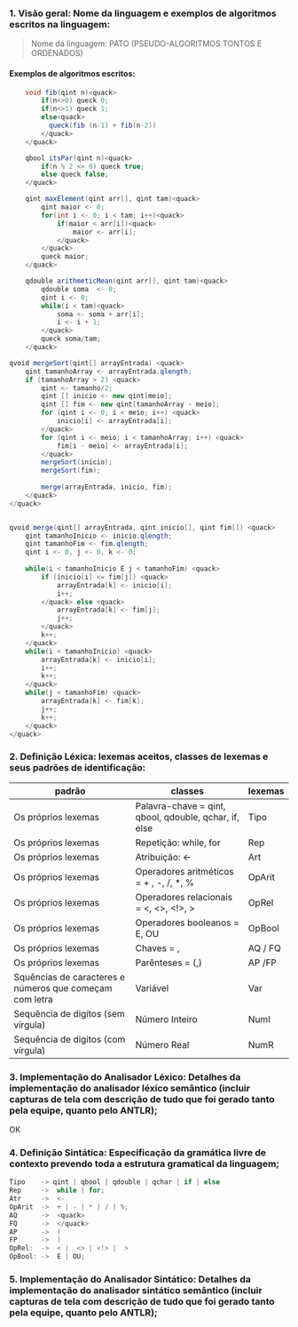 ### 1. Visão geral: Nome da linguagem e exemplos de algoritmos escritos na linguagem:
> Nome da linguagem: PATO (PSEUDO-ALGORITMOS TONTOS E ORDENADOS)

#### Exemplos de algoritmos escritos:
```java
    void fib(qint n)<quack>
        if(n<>0) queck 0;
        if(n<>1) queck 1;
        else<quack>
          queck(fib (n-1) + fib(n-2))  
        </quack>
    </quack>
```

```java
    qbool itsPar(qint n)<quack>
        if(n % 2 <> 0) queck true;
        else queck false;
    </quack>
```

```java
    qint maxElement(qint arr[], qint tam)<quack>
        qint maior <- 0;
        for(int i <- 0; i < tam; i++)<quack>
            if(maior < arr[i])<quack>
                maior <- arr[i];
            </quack>
        </quack>
        queck maior;
    </quack>
```

```java
    qdouble arithmeticMean(qint arr[], qint tam)<quack>
        qdouble soma  <- 0;
        qint i <- 0;
        while(i < tam)<quack> 
            soma <- soma + arr[i];
            i <- i + 1;
        </quack>
        queck soma/tam;
    </quack>
```

```java
qvoid mergeSort(qint[] arrayEntrada) <quack>
	qint tamanhoArray <- arrayEntrada.qlength;
	if (tamanhoArray > 2) <quack> 
		qint <- tamanho/2;
		qint [] inicio <- new qint[meio];
		qint [] fim <- new qint[tamanhoArray - meio];
		for (qint i <- 0; i < meio; i++) <quack>
			inicio[i] <- arrayEntrada[i];
		</quack>
		for (qint i <- meio; i < tamanhoArray; i++) <quack>
			fim[i - meio] <- arrayEntrada[i];
		</quack>
		mergeSort(inicio);
		mergeSort(fim);
		
		merge(arrayEntrada, inicio, fim);
	</quack>
</quack>


qvoid merge(qint[] arrayEntrada, qint inicio[], qint fim[]) <quack>
	qint tamanhoInicio <- inicio.qlength;
	qint tamanhoFim <- fim.qlength;
	qint i <- 0, j <- 0, k <- 0;
	
	while(i < tamanhoInicio E j < tamanhoFim) <quack>
		if (inicio[i] <= fim[j]) <quack>
			arrayEntrada[k] <- inicio[i];
			i++;
		</quack> else <quack> 
			arrayEntrada[k] <- fim[j];
			j++;
		</quack>
		k++;
	</quack>
	while(i < tamanhoInicio) <quack>
		arrayEntrada[k] <- inicio[i];
		i++;
		k++;
	</quack>
	while(j < tamanhoFim) <quack>
		arrayEntrada[k] <- fim[k];
		j++;
		k++;
	</quack>
</quack>

```

### 2. Definição Léxica: lexemas aceitos, classes de lexemas e seus padrões de identificação:

| padrão                                                  | classes                                               | lexemas |
|---------------------------------------------------------|-------------------------------------------------------|---------|
| Os próprios lexemas                                     | Palavra-chave = qint, qbool, qdouble, qchar, if, else | Tipo    |
| Os próprios lexemas                                     | Repetição: while, for                                 | Rep     |
| Os próprios lexemas                                     | Atribuição: <-                                        | Art     |
| Os próprios lexemas                                     | Operadores aritméticos = + , -, /, *, %               | OpArit  |
| Os próprios lexemas                                     | Operadores relacionais =  <, <>, <!>, >               | OpRel   |
| Os próprios lexemas                                     | Operadores booleanos =  E, OU                         | OpBool  |
| Os próprios lexemas                                     | Chaves = <quack>, </quack>                            | AQ / FQ |
| Os próprios lexemas                                     | Parênteses = (,)                                      | AP /FP  | 
| Squências de caracteres e números que começam com letra | Variável                                              | Var     | 
| Sequência de digítos (sem vírgula)                      | Número Inteiro                                        | NumI    |
| Sequência de digitos (com vírgula)                      | Número Real                                           | NumR    |                

### 3. Implementação do Analisador Léxico: Detalhes da implementação do analisador léxico semântico (incluir capturas de tela com descrição de tudo que foi gerado tanto pela equipe, quanto pelo ANTLR);
OK
### 4. Definição Sintática: Especificação da gramática livre de contexto prevendo toda a estrutura gramatical da linguagem;

```java
Tipo    -> qint | qbool | qdouble | qchar | if | else
Rep     ->  while | for;
Atr     ->  <-
OpArit  ->  + | - | * | / | %;
AQ      ->  <quack>
FQ      ->  </quack>
AP      ->  (
FP      ->  )
OpRel:  ->  < |  <> | <!> |  >
OpBool: ->  E | OU;
```

### 5.  Implementação do Analisador Sintático: Detalhes da implementação do analisador sintático semântico (incluir capturas de tela com descrição de tudo que foi gerado tanto pela equipe, quanto pelo ANTLR);